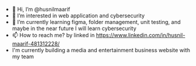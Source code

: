 - 👋 Hi, I’m @husnilmaarif
- 👀 I’m interested in web application and cybersecurity
- 🌱 I’m currently learning figma, folder management, unit testing, and maybe in the near future I will learn cybersecurity
- 📫 How to reach me? by linked in https://www.linkedin.com/in/husnil-maarif-481312228/
- I'm currently building a media and entertainment business website with my team



<!---
husnilmaarif/husnilmaarif is a ✨ special ✨ repository because its `README.md` (this file) appears on your GitHub profile.
You can click the Preview link to take a look at your changes.
--->
